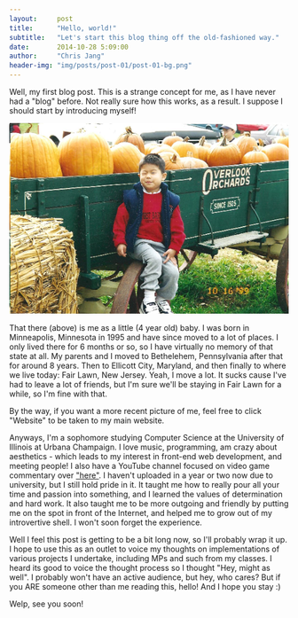 ```yaml
---
layout:     post
title:      "Hello, world!"
subtitle:   "Let's start this blog thing off the old-fashioned way."
date:       2014-10-28 5:09:00
author:     "Chris Jang"
header-img: "img/posts/post-01/post-01-bg.png"
---
```


<p>Well, my first blog post. This is a strange concept for me, as I have never had a "blog" before. Not really sure how this works, as a result. I suppose I should start by introducing myself!</p>

<img src="img/posts/post-01/1999-orchards.png">

<p>That there (above) is me as a little (4 year old) baby. I was born in Minneapolis, Minnesota in 1995 and have since moved to a lot of places. I only lived there for 6 months or so, so I have virtually no memory of that state at all. My parents and I moved to Bethelehem, Pennsylvania after that for around 8 years. Then to Ellicott City, Maryland, and then finally to where we live today: Fair Lawn, New Jersey. Yeah, I move a lot. It sucks cause I've had to leave a lot of friends, but I'm sure we'll be staying in Fair Lawn for a while, so I'm fine with that.</p>

<p> By the way, if you want a more recent picture of me, feel free to click "Website" to be taken to my main website.</p>

<p> Anyways, I'm a sophomore studying Computer Science at the University of Illinois at Urbana Champaign. I love music, programming, am crazy about aesthetics - which leads to my interest in front-end web development, and meeting people! I also have a YouTube channel focused on video game commentary over <a href="http://www.youtube.com/wtfridgerator">"here"</a>. I haven't uploaded in a year or two now due to university, but I still hold pride in it. It taught me how to really pour all your time and passion into something, and I learned the values of determination and hard work. It also taught me to be more outgoing and friendly by putting me on the spot in front of the Internet, and helped me to grow out of my introvertive shell. I won't soon forget the experience. </p>

<p> Well I feel this post is getting to be a bit long now, so I'll probably wrap it up. I hope to use this as an outlet to voice my thoughts on implementations of various projects I undertake, including MPs and such from my classes. I heard its good to voice the thought process so I thought "Hey, might as well". I probably won't have an active audience, but hey, who cares? But if you ARE someone other than me reading this, hello! And I hope you stay :)</p>

<p>Welp, see you soon!</p>
